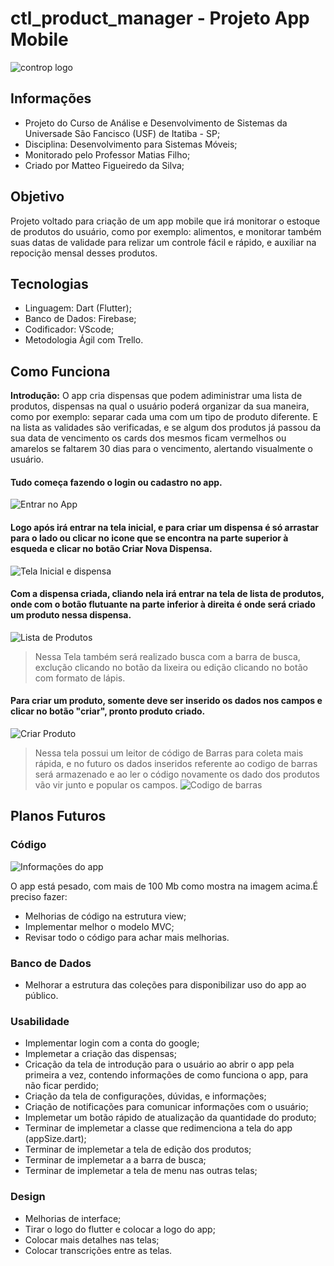 # ctl_product_manager - Projeto App Mobile 

![controp logo](https://user-images.githubusercontent.com/69529755/100896259-3219e600-349d-11eb-8997-4cb5530d9402.png)

## Informações
- Projeto do Curso de Análise e Desenvolvimento de Sistemas da Universade São Fancisco (USF) de Itatiba - SP;
- Disciplina: Desenvolvimento para Sistemas Móveis;
- Monitorado pelo Professor Matias Filho;
- Criado por Matteo Figueiredo da Silva;

## Objetivo

Projeto voltado para criação de um app mobile que irá monitorar o estoque de produtos do usuário, como por exemplo: alimentos, e monitorar também suas datas de validade para relizar um controle fácil e rápido, e auxiliar na repocição mensal desses produtos. 

## Tecnologias
- Linguagem: Dart (Flutter);
- Banco de Dados: Firebase;
- Codificador: VScode;
- Metodologia Ágil com Trello.

## Como Funciona
**Introdução:** O app cria dispensas que podem adiministrar uma lista de produtos, dispensas na qual o usuário poderá organizar da sua maneira, como por exemplo: separar cada uma com um tipo de produto diferente. E na lista as validades são verificadas, e se algum dos produtos já passou da sua data de vencimento os cards dos mesmos ficam vermelhos ou amarelos se faltarem 30 dias para o vencimento, alertando visualmente o usuário.

#### Tudo começa fazendo o login ou cadastro no app.
![Entrar no App](https://user-images.githubusercontent.com/69529755/101015018-84164680-3545-11eb-89b6-43a308e40d72.png)
#### Logo após irá entrar na tela inicial, e para criar um dispensa é só arrastar para o lado ou clicar no icone que se encontra na parte superior à esqueda e clicar no botão Criar Nova Dispensa.
![Tela Inicial e dispensa](https://user-images.githubusercontent.com/69529755/101016129-1a973780-3547-11eb-94d6-10d996e80bb0.png)
#### Com a dispensa criada, cliando nela irá entrar na tela de lista de produtos, onde com o botão flutuante na parte inferior à direita é onde será criado um produto nessa dispensa.
![Lista de Produtos](https://user-images.githubusercontent.com/69529755/101015536-57166380-3546-11eb-9c29-a9de1eb9ca40.png)
> Nessa Tela também será realizado busca com a barra de busca, exclução clicando no botão da lixeira ou edição clicando no botão com formato de lápis.
#### Para criar um produto, somente deve ser inserido os dados nos campos e clicar no botão "criar", pronto produto criado.
![Criar Produto](https://user-images.githubusercontent.com/69529755/101015522-5251af80-3546-11eb-94b0-e10754d7c7f7.png)
> Nessa tela possui um leitor de código de Barras para coleta mais rápida, e no futuro os dados inseridos referente ao codigo de barras será armazenado e ao ler o código novamente os dado dos produtos vão vir junto e popular os campos.
![Codigo de barras](https://user-images.githubusercontent.com/69529755/101018773-bd9d8080-354a-11eb-9042-6a94235a058a.png)

## Planos Futuros
### Código
![Informações do app](https://user-images.githubusercontent.com/69529755/101015848-c12f0880-3546-11eb-9b48-41f21333b972.png)

O app está pesado, com mais de 100 Mb como mostra na imagem acima.É preciso fazer:
- Melhorias de código na estrutura view;
- Implementar melhor o modelo MVC;
- Revisar todo o código para achar mais melhorias.

### Banco de Dados
- Melhorar a estrutura das coleções para disponibilizar uso do app ao público.

### Usabilidade
- Implementar login com a conta do google;
- Implemetar a criação das dispensas;
- Cricação da tela de introdução para o usuário ao abrir o app pela primeira a vez, contendo informações de como funciona o app, para não ficar perdido;
- Criação da tela de configurações, dúvidas, e informações;
- Criação de notificações para comunicar informações com o usuário;
- Implemetar um botão rápido de atualização da quantidade do produto;
- Terminar de implemetar a classe que redimenciona a tela do app (appSize.dart);
- Terminar de implemetar a tela de edição dos produtos;
- Terminar de implemetar a a barra de busca;
- Terminar de implemetar a tela de menu nas outras telas;

### Design
- Melhorias de interface;
- Tirar o logo do flutter e colocar a logo do app;
- Colocar mais detalhes nas telas;
- Colocar transcrições entre as telas.
